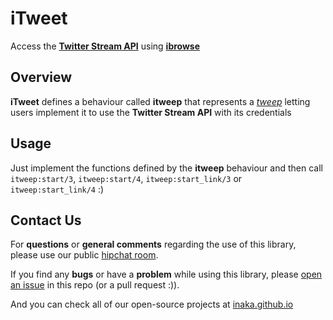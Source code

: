 # iTweet
Access the [**Twitter Stream API**](http://dev.twitter.com/pages/streaming_api) using [**ibrowse**](https://github.com/cmullaparthi/ibrowse)

## Overview
**iTweet** defines a behaviour called **itweep** that represents a [*tweep*](http://www.urbandictionary.com/define.php?term=tweep) letting users implement it to use the **Twitter Stream API** with its credentials

## Usage
Just implement the functions defined by the **itweep** behaviour and then call `itweep:start/3`, `itweep:start/4`, `itweep:start_link/3` or `itweep:start_link/4` :)

## Contact Us
For **questions** or **general comments** regarding the use of this library, please use our public
[hipchat room](https://www.hipchat.com/gpBpW3SsT).

If you find any **bugs** or have a **problem** while using this library, please [open an issue](https://github.com/inaka/itweet/issues/new) in this repo (or a pull request :)).

And you can check all of our open-source projects at [inaka.github.io](http://inaka.github.io)
